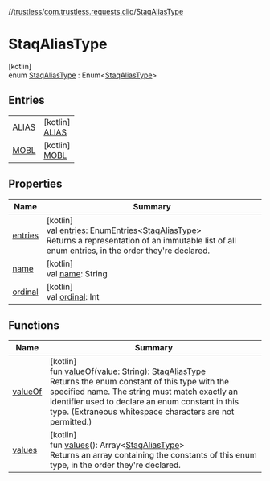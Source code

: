 //[trustless](../../../index.md)/[com.trustless.requests.cliq](../index.md)/[StaqAliasType](index.md)

# StaqAliasType

[kotlin]\
enum [StaqAliasType](index.md) : Enum&lt;[StaqAliasType](index.md)&gt;

## Entries

| | |
|---|---|
| [ALIAS](-a-l-i-a-s/index.md) | [kotlin]<br>[ALIAS](-a-l-i-a-s/index.md) |
| [MOBL](-m-o-b-l/index.md) | [kotlin]<br>[MOBL](-m-o-b-l/index.md) |

## Properties

| Name | Summary |
|---|---|
| [entries](entries.md) | [kotlin]<br>val [entries](entries.md): EnumEntries&lt;[StaqAliasType](index.md)&gt;<br>Returns a representation of an immutable list of all enum entries, in the order they're declared. |
| [name](../../com.trustless.requests.kyc.retrieveSteps/-k-y-c-input-type/-d-o-c-u-m-e-n-t/index.md#-372974862%2FProperties%2F-1818097539) | [kotlin]<br>val [name](../../com.trustless.requests.kyc.retrieveSteps/-k-y-c-input-type/-d-o-c-u-m-e-n-t/index.md#-372974862%2FProperties%2F-1818097539): String |
| [ordinal](../../com.trustless.requests.kyc.retrieveSteps/-k-y-c-input-type/-d-o-c-u-m-e-n-t/index.md#-739389684%2FProperties%2F-1818097539) | [kotlin]<br>val [ordinal](../../com.trustless.requests.kyc.retrieveSteps/-k-y-c-input-type/-d-o-c-u-m-e-n-t/index.md#-739389684%2FProperties%2F-1818097539): Int |

## Functions

| Name | Summary |
|---|---|
| [valueOf](value-of.md) | [kotlin]<br>fun [valueOf](value-of.md)(value: String): [StaqAliasType](index.md)<br>Returns the enum constant of this type with the specified name. The string must match exactly an identifier used to declare an enum constant in this type. (Extraneous whitespace characters are not permitted.) |
| [values](values.md) | [kotlin]<br>fun [values](values.md)(): Array&lt;[StaqAliasType](index.md)&gt;<br>Returns an array containing the constants of this enum type, in the order they're declared. |
